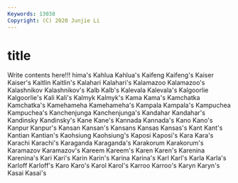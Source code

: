 ```yaml
---
Keywords: 13038
Copyright: (C) 2020 Junjie Li
---
```


# title

Write contents here!!!
hima's 
Kahlua 
Kahlua's 
Kaifeng 
Kaifeng's 
Kaiser 
Kaiser's
Kaitlin 
Kaitlin's 
Kalahari 
Kalahari's 
Kalamazoo 
Kalamazoo's 
Kalashnikov 
Kalashnikov's 
Kalb 
Kalb's
Kalevala 
Kalevala's 
Kalgoorlie 
Kalgoorlie's 
Kali 
Kali's 
Kalmyk 
Kalmyk's 
Kama 
Kama's
Kamchatka 
Kamchatka's 
Kamehameha 
Kamehameha's 
Kampala 
Kampala's 
Kampuchea 
Kampuchea's 
Kanchenjunga 
Kanchenjunga's
Kandahar 
Kandahar's 
Kandinsky 
Kandinsky's 
Kane 
Kane's 
Kannada 
Kannada's 
Kano 
Kano's
Kanpur 
Kanpur's 
Kansan 
Kansan's 
Kansans 
Kansas 
Kansas's 
Kant 
Kant's 
Kantian
Kantian's 
Kaohsiung 
Kaohsiung's 
Kaposi 
Kaposi's 
Kara 
Kara's 
Karachi 
Karachi's 
Karaganda
Karaganda's 
Karakorum 
Karakorum's 
Karamazov 
Karamazov's 
Kareem 
Kareem's 
Karen 
Karen's 
Karenina
Karenina's 
Kari 
Kari's 
Karin 
Karin's 
Karina 
Karina's 
Karl 
Karl's 
Karla
Karla's 
Karloff 
Karloff's 
Karo 
Karo's 
Karol 
Karol's 
Karroo 
Karroo's 
Karyn
Karyn's 
Kasai 
Kasai's 
